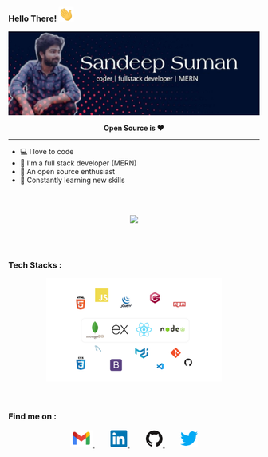 ### Hello There! <img src="./assets/wave.gif" width="30px">

![Sandeep Suman](./assets/github_banner.jpg)

<p align="center"> <strong>Open Source is ❤</strong> </p>

---

- :computer: I love to code
- :muscle: I'm a full stack developer (MERN)
- :palm_tree: An open source enthusiast
- :seedling: Constantly learning new skills

<br>
<br>

<p align="center"> 
<img src="https://github-readme-stats.vercel.app/api?username=SandeepKrSuman&show_icons=true&theme=tokyonight" />
</p>

<br>
<br>

### Tech Stacks :
<div align="center">
<img alt="tech-stacks" src="./assets/techstacks.png" width="70%" />
</div>

<br>
<br>

### Find me on :
<p align="center">
<a href="mailto:sandeepkrsuman2409@gmail.com" target="_blank"> <img alt="gmail" src ="./assets/gmail.png" width="45px" /> </a>
&nbsp; &nbsp; &nbsp; &nbsp;
<a href="https://www.linkedin.com/in/sandeepkrsuman" target="_blank"> <img alt="linkedin" src ="./assets/linkedin.png" width="35px" /> </a>
&nbsp; &nbsp; &nbsp; &nbsp;
<a href="https://github.com/SandeepKrSuman" target="_blank"> <img alt="github" src ="./assets/github.png" width="35px" /> </a>
&nbsp; &nbsp; &nbsp; &nbsp;
<a href="https://twitter.com/SandeepKrSuman_" target="_blank"> <img alt="twitter" src ="./assets/twitter.png" width="35px" /> </a>
</p>
